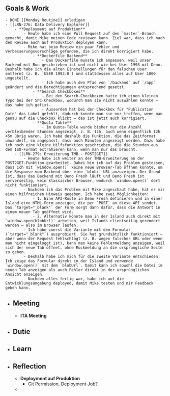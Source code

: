 ## Goals & Work
	- DONE [[Monday Routine]] erledigen
	- [[LRN-276: Data Delivery Explorer]]
		- **Deployment auf Produktion**
			- Heute habe ich eine Pull Request auf den `master`-Branch gemacht, damit Mike meinen Code reviewen kann. Ziel war, dass ich nach dem Review auch auf Produktion deployen kann.
			- Mike hat beim Review ein paar Fehler und Verbesserungsvorschläge gefunden, die ich direkt korrigiert habe.
				- **Dockerfile Backend**
					- Das Dockerfile musste ich anpassen, weil unser Backend mit Bun geschrieben ist und nicht wie bei User 1993 mit Deno. Deshalb habe ich die alten Einstellungen für den falschen User entfernt (z. B. `USER 1993:0`) und stattdessen alles auf User 1000 umgestellt.
					- Ich habe auch den Pfad von `/backend` auf `/app` geändert und die Berechtigungen entsprechend gesetzt.
				- **Search Checkboxes**
					- Bei den Search-Checkboxen hatte ich einen kleinen Typo bei der SPC-Checkbox, wodurch man sie nicht auswählen konnte – das habe ich gefixt.
					- Ausserdem hat bei der Checkbox für "Publication Date" das Label gefehlt, dadurch konnte man sie nur treffen, wenn man genau auf die Checkbox klickt – das ist jetzt auch korrigiert.
				- **Quota Table**
					- Im Quota-Table wurde bisher nur die Anzahl verbleibender Stunden angezeigt, z. B. 12h, auch wenn eigentlich 12h 45m übrig waren. Ich habe deshalb die Funktion, die das Zeitformat umwandelt, so angepasst, dass auch Minuten angezeigt werden. Dazu habe ich noch eine kleine Hilfsfunktion geschrieben, die die Stunden aus dem ISO-Format extrahieren kann, wenn man nur das braucht.
		- [[LRN-279: Erweiterung TMB - POST2GET]]
			- Heute habe ich weiter an der TMB-Erweiterung an der POST2GET-Funktion gearbeitet. Dabei bin ich auf das Problem gestossen, dass ich mit `window.open()` keine neue Browser-Tab öffnen konnte, um die Response vom Backend über eine `blob:`-URL anzuzeigen. Der Grund ist, dass das Backend mit Deno Fresh läuft und Deno Fresh ist serverseitig, kein klassischer Browser, wodurch `window.open()` dort nicht funktioniert.
			- Nachdem ich das Problem mit Mike angeschaut habe, hat er mir einen hilfreichen Hinweis gegeben. Ich habe zwei Möglichkeiten:
				- 1. Eine API-Route in Deno Fresh definieren und in einer Island eine HTML-Form anzeigen, die per `POST` an diese API sendet. Das `target="_blank"` der Form sorgt dann dafür, dass die Antwort in einem neuen Tab geöffnet wird.
				- 2. Alternativ könnte man in der Island auch direkt mit `window.open(blobUrl)` arbeiten, weil Islands clientseitig gerendert werden – also im Browser laufen.
			- Ich habe zuerst die Variante mit dem Formular (`target="_blank"`) ausprobiert. Sie hat grundsätzlich funktioniert – aber wenn der Request fehlschlägt (z. B. wegen falscher URL oder wenn man nicht eingeloggt ist), kann man keine Fehlermeldung anzeigen, weil sich der neue Tab öffnet, ohne Rückmeldung an die ursprüngliche Seite zu geben.
			- Deshalb habe ich mich für die zweite Variante entschieden: Ich zeige das Formular direkt in der Island und verwende `window.open()` mit dem `blobUrl`. Damit kann ich sowohl die Datei im neuen Tab anzeigen als auch Fehler direkt in der ursprünglichen Ansicht anzeigen.
			- Nachdem alles fertig war, habe ich auf die Entwicklungsumgebung deployed, damit Mike testen und mir Feedback geben kann.
- ## Meeting
	- **ITA Meeting**
- ## Dutie
- ## Learn
- ## Reflection
	- **Deployment auf Produktion**
		- Git Permission, Deployment Job?
	-